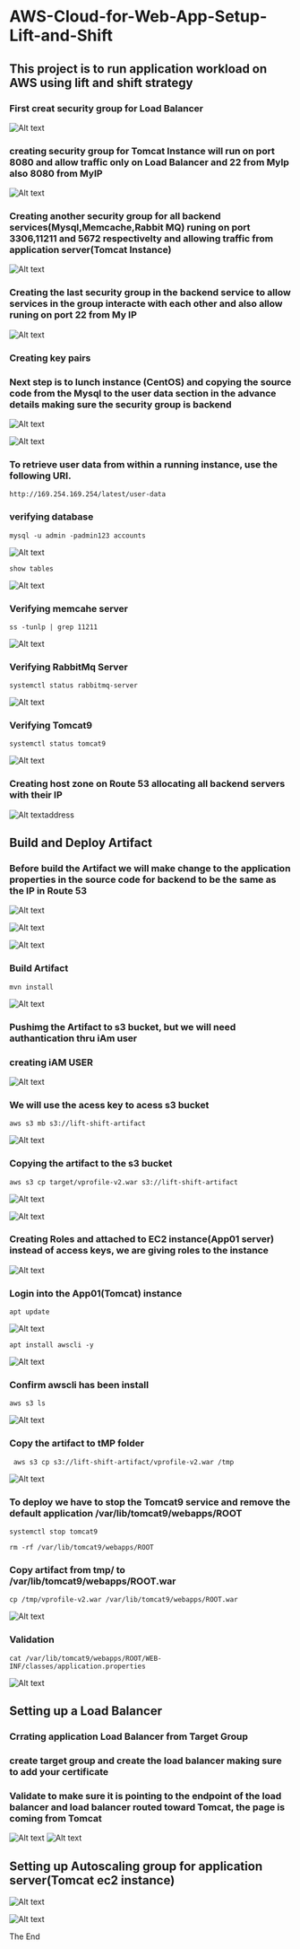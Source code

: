 # AWS-Cloud-for-Web-App-Setup-Lift-and-Shift
## This project is to run application workload on AWS using lift and shift strategy

### First creat security group for Load Balancer

![Alt text](<images/Screenshot 2023-10-09 173243.png>)

### creating security group for Tomcat Instance will run on port 8080 and allow traffic only on Load Balancer and 22 from MyIp also 8080 from MyIP

![Alt text](<images/Screenshot 2023-10-09 173243111.png>)

### Creating another security group for all backend services(Mysql,Memcache,Rabbit MQ) runing on port 3306,11211 and 5672 respectivelty and allowing traffic from application server(Tomcat Instance)

![Alt text](<images/Screenshot 2023-10-09 175337222.png>)

### Creating the last security group in the backend service to allow services in the group interacte with each other and also allow runing on port 22 from My IP

![Alt text](<images/Screenshot 2023-10-09 175842333333.png>)

### Creating key pairs

### Next step is to lunch instance (CentOS) and copying the source code from the Mysql to the user data section in the advance details making sure the security group is backend

![Alt text](images/5555555.png)

![Alt text](images/666.png)

### To retrieve user data from within a running instance, use the following URI.

`http://169.254.169.254/latest/user-data`

### verifying database

`mysql -u admin -padmin123 accounts`

![Alt text](images/777.png)

`show tables`

![Alt text](images/888.png)

### Verifying memcahe server

`ss -tunlp | grep 11211`

![Alt text](images/memcha.png)

### Verifying RabbitMq Server

`systemctl status rabbitmq-server`

![Alt text](images/Rabbitmq.png)

### Verifying Tomcat9

`systemctl status tomcat9`

![Alt text](images/tomcat9.png)

### Creating host zone on Route 53 allocating all backend servers with their IP 

![Alt text](images/route.png)address

## Build and Deploy Artifact

### Before build the Artifact we will make change to the application properties in the source code for backend to be the same as the IP in Route 53

![Alt text](images/appli1.png)


![Alt text](images/appli2.png)

![Alt text](images/aplli3.png)

### Build Artifact

`mvn install`

![Alt text](images/arctifact.png)

### Pushimg the Artifact to s3 bucket, but we will need authantication thru iAm user
### creating iAM USER
![Alt text](images/fullaces.png)

### We will use the acess key to acess s3 bucket

`aws s3 mb s3://lift-shift-artifact`

![Alt text](images/makeatifact.png)

### Copying the artifact to the s3 bucket

`aws s3 cp target/vprofile-v2.war s3://lift-shift-artifact`

![Alt text](images/Upload.png)

![Alt text](images/up.png)

### Creating Roles and attached to EC2 instance(App01 server) instead of access keys, we are giving roles to the instance

![Alt text](images/roles.png)

### Login into the App01(Tomcat) instance

`apt update`

![Alt text](images/Aptupdate.png)

`apt install awscli -y`

![Alt text](images/awscli.png)

### Confirm awscli has been install

`aws s3 ls`

![Alt text](images/s333.png)

### Copy the artifact to tMP folder

` aws s3 cp s3://lift-shift-artifact/vprofile-v2.war /tmp`

![Alt text](images/temp.png)

### To deploy we have to stop the Tomcat9 service and remove the default application /var/lib/tomcat9/webapps/ROOT 

`systemctl stop tomcat9`

`rm -rf /var/lib/tomcat9/webapps/ROOT`

### Copy artifact from tmp/ to /var/lib/tomcat9/webapps/ROOT.war

`cp /tmp/vprofile-v2.war /var/lib/tomcat9/webapps/ROOT.war`

![Alt text](images/vali.png)

### Validation

`cat /var/lib/tomcat9/webapps/ROOT/WEB-INF/classes/application.properties`

![Alt text](images/vali222.png)

## Setting up a Load Balancer

### Crrating application Load Balancer from Target Group
### create target group and create the load balancer making sure to add your certificate

### Validate to make sure it is pointing to the endpoint of the load balancer and load balancer routed toward Tomcat, the page is coming from Tomcat 

![Alt text](images/web.png)
![Alt text](images/web2.png)

## Setting up Autoscaling group for application server(Tomcat ec2 instance)

![Alt text](images/AutoScaling.png)


![Alt text](<images/AWS Lift&Shift project.png>)

The End




















